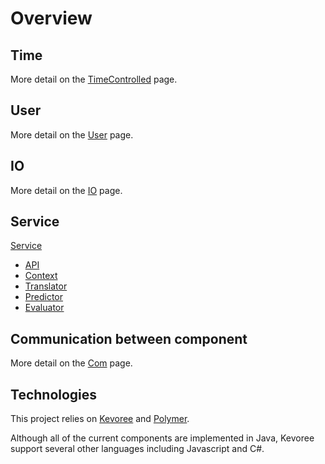 # Overview

## Time

More detail on the [TimeControlled](https://github.com/jackybourgeois/activehome/blob/master/org.activehome.time/docs/timeControlled.md) page.

## User

More detail on the [User](https://github.com/jackybourgeois/activehome/blob/master/org.activehome.user/docs/user.md) page.

## IO

More detail on the  [IO](https://github.com/jackybourgeois/activehome/blob/master/org.activehome.io/docs/io.md) page.

## Service

[Service](https://github.com/jackybourgeois/activehome/blob/master/org.activehome.service/docs/service.md)

* [API](https://github.com/jackybourgeois/activehome/blob/master/org.activehome.api/docs/api.md)
* [Context](https://github.com/jackybourgeois/activehome/blob/master/org.activehome.context/docs/context.md)
* [Translator](https://github.com/jackybourgeois/activehome/blob/master/org.activehome.translator/docs/translator.md)
* [Predictor](https://github.com/jackybourgeois/activehome/blob/master/org.activehome.predictor/docs/predictor.md)
* [Evaluator](https://github.com/jackybourgeois/activehome/blob/master/org.activehome.evaluator/docs/evaluator.md)

## Communication between component

More detail on the [Com](https://raw.github.com/jackybourgeois/activehome/master/org.activehome.com/docs/com.md) page.

## Technologies

This project relies on [Kevoree](http://kevoree.org) and [Polymer](https://www.polymer-project.org/1.0/).

Although all of the current components are implemented in Java, Kevoree support several other languages including
Javascript and C&#35;.

